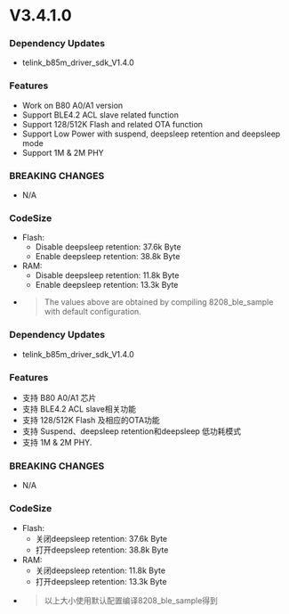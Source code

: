# V3.4.1.0

### Dependency Updates
   * telink_b85m_driver_sdk_V1.4.0
### Features
   * Work on B80 A0/A1 version
   * Support BLE4.2 ACL slave related function
   * Support 128/512K Flash and related OTA function
   * Support Low Power with suspend, deepsleep retention and deepsleep mode
   * Support 1M & 2M PHY

### BREAKING CHANGES
   * N/A

### CodeSize
   * Flash:
      - Disable deepsleep retention: 37.6k Byte
      - Enable deepsleep retention: 38.8k Byte
   * RAM:
      - Disable deepsleep retention: 11.8k Byte
      - Enable deepsleep retention: 13.3k Byte
   * > The values above are obtained by compiling 8208_ble_sample with default configuration. 
### Dependency Updates
   * telink_b85m_driver_sdk_V1.4.0
### Features
   * 支持 B80 A0/A1 芯片
   * 支持 BLE4.2 ACL slave相关功能
   * 支持 128/512K Flash 及相应的OTA功能
   * 支持 Suspend、deepsleep retention和deepsleep 低功耗模式
   * 支持 1M & 2M PHY.

### BREAKING CHANGES
   * N/A

### CodeSize
   * Flash:
      - 关闭deepsleep retention: 37.6k Byte
      - 打开deepsleep retention: 38.8k Byte
   * RAM:
      - 关闭deepsleep retention: 11.8k Byte
      - 打开deepsleep retention: 13.3k Byte
   * >以上大小使用默认配置编译8208_ble_sample得到